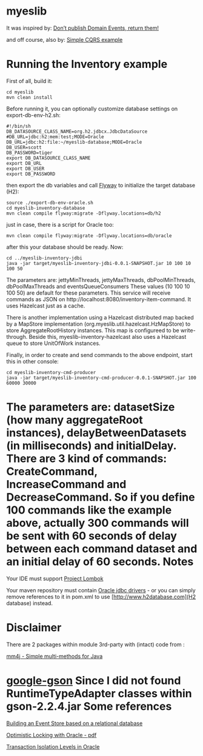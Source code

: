 myeslib
=======

It was inspired by: [Don’t publish Domain Events, return them!](http://www.jayway.com/2013/06/20/dont-publish-domain-events-return-them/)

and off course, also by: [Simple CQRS example](https://github.com/gregoryyoung/m-r)

Running the Inventory example
=============================
First of all, build it:
```
cd myeslib
mvn clean install
```
Before running it, you can optionally customize database settings on export-db-env-h2.sh: 
```
#!/bin/sh
DB_DATASOURCE_CLASS_NAME=org.h2.jdbcx.JdbcDataSource
#DB_URL=jdbc:h2:mem:test;MODE=Oracle
DB_URL=jdbc:h2:file:~/myeslib-database;MODE=Oracle
DB_USER=scott
DB_PASSWORD=tiger
export DB_DATASOURCE_CLASS_NAME
export DB_URL
export DB_USER
export DB_PASSWORD
```
then export the db variables and call [Flyway](http://flywaydb.org/) to initialize the target database (H2):
```
source ./export-db-env-oracle.sh
cd myeslib-inventory-database
mvn clean compile flyway:migrate -Dflyway.locations=db/h2
```
just in case, there is a script for Oracle too:
```
mvn clean compile flyway:migrate -Dflyway.locations=db/oracle
```
after this your database should be ready. Now:
```
cd ../myeslib-inventory-jdbi
java -jar target/myeslib-inventory-jdbi-0.0.1-SNAPSHOT.jar 10 100 10 100 50
```
The parameters are: jettyMinThreads, jettyMaxThreads, dbPoolMinThreads, dbPoolMaxThreads and eventsQueueConsumers
These values (10 100 10 100 50) are default for these parameters. This service will receive commands as JSON on http://localhost:8080/inventory-item-command. It uses Hazelcast just as a cache. 

There is another implementation using a Hazelcast distributed map backed by a MapStore implementation (org.myeslib.util.hazelcast.HzMapStore) to store AggregateRootHistory instances. This map is configureed to be write-through. Beside this, myeslib-inventory-hazelcast also uses a Hazelcast queue to store UnitOfWork instances.

Finally, in order to create and send commands to the above endpoint, start this in other console:
```
cd myeslib-inventory-cmd-producer
java -jar target/myeslib-inventory-cmd-producer-0.0.1-SNAPSHOT.jar 100 60000 30000
```
The parameters are: datasetSize (how many aggregateRoot instances), delayBetweenDatasets (in milliseconds) and initialDelay. There are 3 kind of commands: CreateCommand, IncreaseCommand and DecreaseCommand. So if you define 100 commands like the example above, actually 300 commands will be sent with 60 seconds of delay between each command dataset and an initial delay of 60 seconds. 
Notes
=====
Your IDE must support [Project Lombok](http://projectlombok.org/)

Your maven repository must contain [Oracle jdbc drivers](http://www.oracle.com/technetwork/database/features/jdbc/jdbc-drivers-12c-download-1958347.html) - or you can simply remove references to it in pom.xml to use [http://www.h2database.com](H2 database) instead.

Disclaimer
==========
There are 2 packages within module 3rd-party with (intact) code from :

[mm4j - Simple multi-methods for Java](http://gsd.di.uminho.pt/members/jop/mm4j)

[google-gson](https://code.google.com/p/google-gson) Since I did not found RuntimeTypeAdapter classes within gson-2.2.4.jar
Some references
===============
[Building an Event Store based on a relational database](http://cqrs.wordpress.com/documents/building-event-storage/)

[Optimistic Locking with Oracle - pdf](https://www.google.com/url?sa=t&rct=j&q=&esrc=s&source=web&cd=1&ved=0CCgQFjAA&url=http%3A%2F%2Fwww.orafaq.com%2Fpapers%2Flocking.pdf&ei=rusgU7fgI8aqkAfU0oHQCw&usg=AFQjCNHwIQtdeFyDPmKRd-LYChUtLf0XFw&sig2=aQD6hQbsKKP0yow7677ZtA&bvm=bv.62922401,d.eW0)

[Transaction Isolation Levels in Oracle](http://www.oracle.com/technetwork/issue-archive/2005/05-nov/o65asktom-082389.html)

